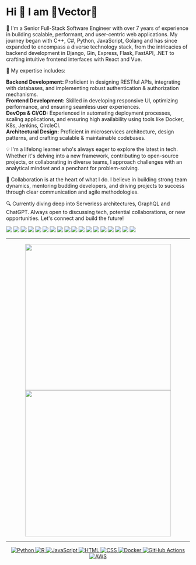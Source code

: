 
# Hi 👋 I am 🚀Vector🚀 

👋 I'm a Senior Full-Stack Software Engineer with over 7 years of experience in building scalable, performant, and user-centric web applications. My journey began with C++, C#, Python, JavaScript, Golang and has since expanded to encompass a diverse technology stack, from the intricacies of backend development in Django, Gin, Express, Flask, FastAPI, .NET to crafting intuitive frontend interfaces with React and Vue.

🚀 My expertise includes:

<b>Backend Development:</b> Proficient in designing RESTful APIs, integrating with databases, and implementing robust authentication & authorization mechanisms.<br>
<b>Frontend Development:</b> Skilled in developing responsive UI, optimizing performance, and ensuring seamless user experiences.<br>
<b>DevOps & CI/CD:</b> Experienced in automating deployment processes, scaling applications, and ensuring high availability using tools like Docker, K8s, Jenkins, CircleCI.<br>
<b>Architectural Design:</b> Proficient in microservices architecture, design patterns, and crafting scalable & maintainable codebases.

💡 I'm a lifelong learner who's always eager to explore the latest in tech. Whether it's delving into a new framework, contributing to open-source projects, or collaborating in diverse teams, I approach challenges with an analytical mindset and a penchant for problem-solving.

🤝 Collaboration is at the heart of what I do. I believe in building strong team dynamics, mentoring budding developers, and driving projects to success through clear communication and agile methodologies.

🔍 Currently diving deep into Serverless architectures, GraphQL and ChatGPT. Always open to discussing tech, potential collaborations, or new opportunities. Let's connect and build the future!

![](https://img.shields.io/badge/Framework-React-informational?style=flat&logo=react&logoColor=white&color=3bac3a)
![](https://img.shields.io/badge/Framework-Vue-informational?style=flat&logo=vue.js&logoColor=white&color=3bac3a)
![](https://img.shields.io/badge/Framework-Angular-informational?style=flat&logo=angular&logoColor=white&color=3bac3a)
![](https://img.shields.io/badge/Framework-Electron-informational?style=flat&logo=electron&logoColor=white&color=3bac3a)
![](https://img.shields.io/badge/Framework-React_Native-informational?style=flat&logo=react&logoColor=white&color=3bac3a)
![](https://img.shields.io/badge/Framework-Ionic-informational?style=flat&logo=ionic&logoColor=white&color=3bac3a)
![](https://img.shields.io/badge/Language-JavaScript-informational?style=flat&logo=javascript&logoColor=white&color=3bac3a)
![](https://img.shields.io/badge/Language-TypeScript-informational?style=flat&logo=typescript&logoColor=white&color=3bac3a)
![](https://img.shields.io/badge/CI/CD-Github_Action-informational?style=flat&logo=github&logoColor=white&color=3bac3a)
![](https://img.shields.io/badge/CI/CD-Jenkins-informational?style=flat&logo=jenkins&logoColor=white&color=3bac3a)
![](https://img.shields.io/badge/CI/CD-Circle_CI-informational?style=flat&logo=circleci&logoColor=white&color=3bac3a)
![](https://img.shields.io/badge/Language-Go-informational?style=flat&logo=go&logoColor=white&color=3bac3a)
![](https://img.shields.io/badge/Language-Python-informational?style=flat&logo=python&logoColor=white&color=3bac3a)
![](https://img.shields.io/badge/Framework-Django-informational?style=flat&logo=django&logoColor=white&color=3bac3a)
![](https://img.shields.io/badge/Framework-Flask-informational?style=flat&logo=flask&logoColor=white&color=3bac3a)
![](https://img.shields.io/badge/Framework-FastAPI-informational?style=flat&logo=fastapi&logoColor=white&color=3bac3a)
![](https://img.shields.io/badge/Framework-Express-informational?style=flat&logo=express&logoColor=white&color=3bac3a)
![](https://img.shields.io/badge/Framework-NestJS-informational?style=flat&logo=nestjs&logoColor=white&color=3bac3a)

---

<p align="center">
  <img src="https://github-readme-stats.vercel.app/api?username=TopTen1310&show_icons=true&theme=bear" width="400">
  <img src="https://github-readme-streak-stats.herokuapp.com?user=TopTen1310&theme=dark&hide_border=true" width="400">
</p>

---
<p align="center">
  <a href="https://www.python.org/" target="_blank">
    <img src="https://img.shields.io/badge/Python-%2314354C.svg?style=flat-square&logo=python&logoColor=white" alt="Python">
  </a>
  <a href="https://www.r-project.org/" target="_blank">
    <img src="https://img.shields.io/badge/R-%23276DC3.svg?style=flat-square&logo=R&logoColor=white" alt="R">
  </a>
  <a href="https://www.javascript.com/" target="_blank">
    <img src="https://img.shields.io/badge/JavaScript-%23F7DF1E.svg?style=flat-square&logo=javascript&logoColor=black" alt="JavaScript">
  </a>
  <a href="https://html.com/" target="_blank">
    <img src="https://img.shields.io/badge/HTML-%23E34F26.svg?style=flat-square&logo=html5&logoColor=white" alt="HTML">
  </a>
  <a href="https://www.w3.org/Style/CSS/Overview.en.html" target="_blank">
    <img src="https://img.shields.io/badge/CSS-%231572B6.svg?style=flat-square&logo=css3&logoColor=white" alt="CSS">
  </a>
  <a href="https://www.docker.com/" target="_blank">
    <img src="https://img.shields.io/badge/Docker-%232496ED.svg?style=flat-square&logo=docker&logoColor=white" alt="Docker">
  </a>
  <a href="https://github.com/features/actions" target="_blank">
    <img src="https://img.shields.io/badge/GitHub%20Actions-%232671E5.svg?style=flat-square&logo=github-actions&logoColor=white" alt="GitHub Actions">
  </a>
  <a href="https://aws.amazon.com/" target="_blank">
    <img src="https://img.shields.io/badge/AWS-%23FF9900.svg?style=flat-square&logo=amazon-aws&logoColor=white" alt="AWS">
  </a>
</p>
